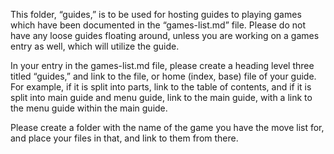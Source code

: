 This folder, “guides,” is to be used for hosting guides to playing
games which have been documented in the “games-list.md” file. Please
do not have any loose guides floating around, unless you are working
on a games entry as well, which will utilize the guide.

In your entry in the games-list.md file, please create a heading level
three titled “guides,” and link to the file, or home (index, base)
file of your guide. For example, if it is split into parts, link to
the table of contents, and if it is split into main guide and menu
guide, link to the main guide, with a link to the menu guide within
the main guide.

Please create a folder with the name of the game you have the move
list for, and place your files in that, and link to them from there.
